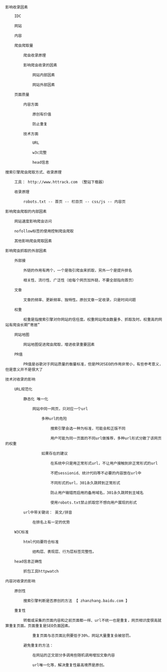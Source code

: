 	影响收录因素

		IDC

		网站

		内容

		爬虫爬取量

			爬虫收录原理

			影响爬虫收录的因素

				网站内部因素

				网站外部因素

		页面质量

			内容方面

				原创有价值

				防止重复

			技术方面

				URL

				w3c完整

				head信息

	搜索引擎爬虫爬取方式、收录原理

		工具： http://www.httrack.com （整站下载器）

		收录原理

			robots.txt -- 首页 -- 栏目页 -- css/js -- 内容页

	影响爬虫爬取的内部因素

		网站速度影响爬虫访问

		nofollow标签的使用控制爬虫爬取

		其他影响爬虫爬取因素

	影响爬虫抓取的外部因素

		外部接

			外链的作用有两个，一个是吸引爬虫来抓取，另外一个是提升排名

			相关性、流行性、广泛性（给每个网页加外链，不要全部指向首页）

		文章

			文章的频率、更新频率、独特性。原创文章一定收录，只是时间问题

		权重

			权重是指搜索引擎对你网站的信任度。权重网站爬虫数量多、抓取及时。权重高的网站有爬虫长期“寄居”

		网站地图

			网站地图促进爬虫爬取，增进收录重要因素

		PR值

			PR值是谷歌对于网站质量的衡量标准，但是PR对SEO的作用非常小，有些参考意义，但是意义并不是很大了

	技术对收录的影响

		URL规范化

			静态化 唯一化

				网站中同一网页，只对应一个url

					多种url的危险

						搜索引擎会选一种为标准，可能会和正版不同

						用户可能为同一页面的不同url做推荐，多种url形式分散了该网页的权重

					如果存在的建议

						在系统中只是用正常形式url，不让用户接触到非正常形式的url

						不把sessionid、统计代码等不必要的内容放在url中

						不同形式的url，301永久跳转到正常形式

						防止用户输错而启用的备用域名，301永久跳转到主域名

						使用robots.txt禁止抓取您不想向用户展现的形式

			url中带关键词： 英文/拼音

				在排名上有一定的优势

		W3C标准

			html代码要符合标准

				结构层、表现层、行为层标签完整性。

		head信息正确性

			抓包工具httpwatch

	内容对收录的影响

		原创性

			搜索引擎判断是否原创的方法 【 zhanzhang.baidu.com 】

		重复性

			转载或采集的页面内容和之前页面都一样、url不统一也是重复，网页相识度很高就算重复页面。页面重复是SEO负面因素。

				重复页面与总页面比例要低于30%，网站大量重复会被惩罚。

			避免重复的方法：

				在网站的正文部分多调用些随机调用增加文章内容

				url唯一化等，解决重复性最高境界是原创。

